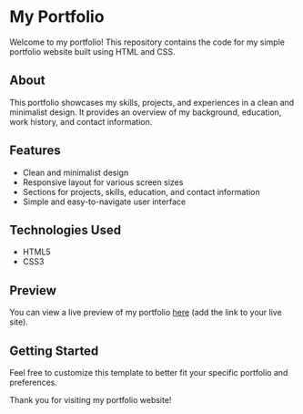 # My Portfolio

Welcome to my portfolio! This repository contains the code for my simple portfolio website built using HTML and CSS.

## About

This portfolio showcases my skills, projects, and experiences in a clean and minimalist design. It provides an overview of my background, education, work history, and contact information.

## Features

- Clean and minimalist design
- Responsive layout for various screen sizes
- Sections for projects, skills, education, and contact information
- Simple and easy-to-navigate user interface

## Technologies Used

- HTML5
- CSS3

## Preview

You can view a live preview of my portfolio [here](#) (add the link to your live site).

## Getting Started

Feel free to customize this template to better fit your specific portfolio and preferences.

Thank you for visiting my portfolio website!  
